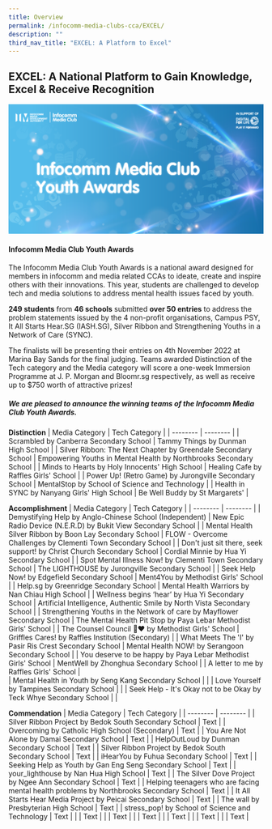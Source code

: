 ```yaml
---
title: Overview
permalink: /infocomm-media-clubs-cca/EXCEL/
description: ""
third_nav_title: "EXCEL: A Platform to Excel"
---
```

## EXCEL: A National Platform to Gain Knowledge, Excel & Receive Recognition

![New Key Visual for Infocomm Media Club Youth Awards](/images/Icmclub/IMC%20New%20KV.png)

#### Infocomm Media Club Youth Awards 

The Infocomm Media Club Youth Awards is a national award designed for members in infocomm and media related CCAs to ideate, create and inspire others with their innovations. This year, students are challenged to develop tech and media solutions to address mental health issues faced by youth.

**249 students** from **46 schools** submitted **over 50 entries** to address the problem statements issued by the 4 non-profit organisations, Campus PSY, It All Starts Hear.SG (IASH.SG), Silver Ribbon and Strengthening Youths in a Network of Care (SYNC).

The finalists will be presenting their entries on 4th November 2022 at Marina Bay Sands for the final judging. Teams awarded Distinction of the Tech category and the Media category will score a one-week Immersion Programme at J. P. Morgan and Bloomr.sg respectively, as well as receive up to $750 worth of attractive prizes!

##### We are pleased to announce the winning teams of the Infocomm Media Club Youth Awards.

**Distinction**
| Media Category | Tech Category | 
| -------- | -------- | 
| Scrambled by Canberra Secondary School |  Tammy Things by Dunman High School |
| Silver Ribbon: The Next Chapter by Greendale Secondary School |  Empowering Youths in Mental Health by Northbrooks Secondary School |
| Minds to Hearts by Holy Innocents' High School | Healing Cafe by Raffles Girls' School |
| Power Up! (Retro Game) by Jurongville Secondary School |  MentalStop by School of Science and Technology |
| Health in SYNC by Nanyang Girls' High School | Be Well Buddy by St Margarets' |

**Accomplishment**
| Media Category | Tech Category | 
| -------- | -------- | 
| Demystifying Help by Anglo-Chinese School (Independent)  | New Epic Radio Device (N.E.R.D) by Bukit View Secondary School   |
| Mental Health Silver Ribbon by Boon Lay Secondary School   | FLOW - Overcome Challenges by Clementi Town Secondary School  |
| Don't just sit there, seek support! by Christ Church Secondary School  | Cordial Minnie by Hua Yi Secondary School |
| Spot Mental Illness Now! by Clementi Town Secondary School   |  The LIGHTHOUSE by Jurongville Secondary School  |
| Seek Help Now! by Edgefield Secondary School | Ment4You by Methodist Girls' School |
| Help.sg by Greenridge Secondary School  | Mental Health Warriors by Nan Chiau High School  |
| Wellness begins ‘hear’ by Hua Yi Secondary School   | Artificial Intelligence, Authentic Smile by North Vista Secondary School  |
| Strengthening Youths in the Network of care by Mayflower Secondary School  | The Mental Health Pit Stop by Paya Lebar Methodist Girls' School  |
| The Counsel Council 🌱❤️ by Methodist Girls' School   | Griffles Cares! by Raffles Institution (Secondary) |
| What Meets The 'I' by Pasir Ris Crest Secondary School   | Mental Health NOW! by Serangoon Secondary School  |
| You deserve to be happy by Paya Lebar Methodist Girls' School   | MentWell by Zhonghua Secondary School  |
| A letter to me by Raffles Girls' School |    
| Mental Health in Youth by Seng Kang Secondary School |  |
| Love Yourself by Tampines Secondary School  |   |
| Seek Help - It's Okay not to be Okay by Teck Whye Secondary School |    |

**Commendation**
| Media Category | Tech Category | 
| -------- | -------- | 
| Silver Ribbon Project by Bedok South Secondary School | Text     |
| Overcoming by Catholic High School (Secondary) | Text     |
| You Are Not Alone by Damai Secondary School | Text     |
| HelpOutLoud by Dunman Secondary School | Text     |
| Silver Ribbon Project by Bedok South Secondary School | Text     |
| iHearYou by Fuhua Secondary School | Text     |
| Seeking Help as Youth by Gan Eng Seng Secondary School | Text     |
| your_lighthouse by Nan Hua High School | Text     |
| The Silver Dove Project by Ngee Ann Secondary School | Text     |
| Helping teenagers who are facing mental health problems by Northbrooks Secondary School  | Text     |
| It All Starts Hear Media Project by Peicai Secondary School | Text     |
| The wall by Presbyterian High School | Text     |
| stress_pop! by School of Science and Technology | Text     |
|  | Text     |
|  | Text     |
|  | Text     |
|  | Text     |
|  | Text     |
|  | Text     |